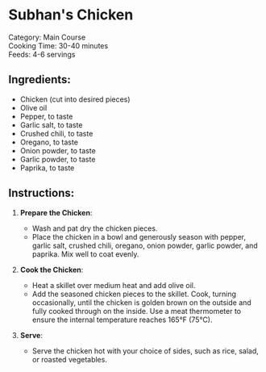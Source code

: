 # Subhan's Chicken

Category: Main Course  
Cooking Time: 30-40 minutes  
Feeds: 4-6 servings  

## Ingredients:
- Chicken (cut into desired pieces)  
- Olive oil  
- Pepper, to taste  
- Garlic salt, to taste  
- Crushed chili, to taste  
- Oregano, to taste  
- Onion powder, to taste  
- Garlic powder, to taste  
- Paprika, to taste  

## Instructions:
1. **Prepare the Chicken**:  
   - Wash and pat dry the chicken pieces.  
   - Place the chicken in a bowl and generously season with pepper, garlic salt, crushed chili, oregano, onion powder, garlic powder, and paprika. Mix well to coat evenly.  

2. **Cook the Chicken**:  
   - Heat a skillet over medium heat and add olive oil.  
   - Add the seasoned chicken pieces to the skillet. Cook, turning occasionally, until the chicken is golden brown on the outside and fully cooked through on the inside. Use a meat thermometer to ensure the internal temperature reaches 165°F (75°C).  

3. **Serve**:  
   - Serve the chicken hot with your choice of sides, such as rice, salad, or roasted vegetables.  
